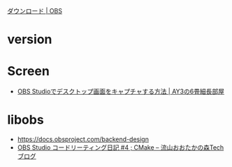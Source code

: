 [ダウンロード | OBS](https://obsproject.com/ja/download)

# version

# Screen

- [OBS Studioでデスクトップ画面をキャプチャする方法 | AY3の6畳細長部屋](https://www.ay3s-room.com/entry/obs-studio-desktop-capture)

# libobs

- https://docs.obsproject.com/backend-design
- [OBS Studio コードリーティング日記 #4 ; CMake &#8211; 流山おおたかの森Techブログ](https://elosove.com/?p=412)
